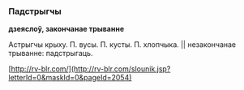 ### Падстрыгчы
**дзеяслоў, закончанае трыванне**

Астрыгчы крыху. П. вусы. П. кусты. П. хлопчыка. || незакончанае трыванне: падстрыгаць.

<a rel="author">[http://rv-blr.com/](http://rv-blr.com/slounik.jsp?letterId=0&maskId=0&pageId=2054)</a>
